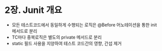 # 2장. Junit 개요
* 모든 테스트코드에서 동일하게 수행되는 로직은 @Before 어노테이션을 통한 init 메서드로 분리
* TC마다 중복로직은 별도의 private 메서드로 분리
* static 필드 사용을 지양하여 테스트 코드간의 영향, 간섭 제거